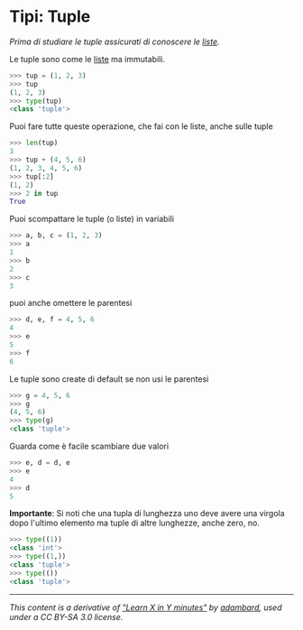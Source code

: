 # Tipi: Tuple 

_Prima di studiare le tuple assicurati di conoscere le [liste](53_Type_List.md)._

Le tuple sono come le [liste](53_Type_List.md) ma immutabili.

```python
>>> tup = (1, 2, 3)                                    
>>> tup
(1, 2, 3)
>>> type(tup)
<class 'tuple'>
```

Puoi fare tutte queste operazione, che fai con le liste, anche sulle tuple

```python
>>> len(tup)                                           
3
>>> tup + (4, 5, 6)
(1, 2, 3, 4, 5, 6)
>>> tup[:2]
(1, 2)
>>> 2 in tup
True
```

Puoi scompattare le tuple (o liste) in variabili

```python
>>> a, b, c = (1, 2, 3)                                
>>> a
1
>>> b
2
>>> c
3
```

puoi anche omettere le parentesi

```python
>>> d, e, f = 4, 5, 6                                  
4
>>> e
5
>>> f
6
```

Le tuple sono create di default se non usi le parentesi

```python
>>> g = 4, 5, 6                                        
>>> g
(4, 5, 6)
>>> type(g)
<class 'tuple'>
```

Guarda come è facile scambiare due valori

```python
>>> e, d = d, e                                        
>>> e
4
>>> d
5
```

**Importante**: Si noti che una tupla di lunghezza uno deve avere una virgola dopo l'ultimo elemento ma tuple di altre lunghezze, anche zero, no.

```python
>>> type((1))
<class 'int'>
>>> type((1,))
<class 'tuple'>
>>> type(())
<class 'tuple'>
```


---

_This content is a derivative of ["Learn X in Y minutes"](https://github.com/adambard/learnxinyminutes-docs) by [adambard](https://github.com/adambard), used under a CC BY-SA 3.0 license._
